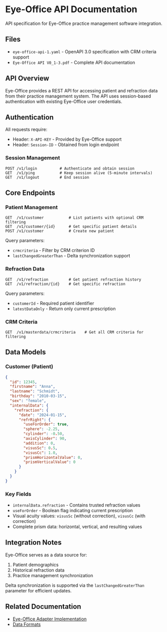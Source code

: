 # Eye-Office API Documentation

API specification for Eye-Office practice management software integration.

## Files

- `eye-office-api-1.yaml` - OpenAPI 3.0 specification with CRM criteria support
- `Eye-Office API V0_1-3.pdf` - Complete API documentation

## API Overview

Eye-Office provides a REST API for accessing patient and refraction data from their practice management system. The API uses session-based authentication with existing Eye-Office user credentials.

## Authentication

All requests require:
- Header: `X-API-KEY` - Provided by Eye-Office support
- Header: `Session-ID` - Obtained from login endpoint

### Session Management
```http
POST /v1/login          # Authenticate and obtain session
GET  /v1/ping           # Keep session alive (5-minute intervals)
GET  /v1/logout         # End session
```

## Core Endpoints

### Patient Management
```http
GET  /v1/customer           # List patients with optional CRM filtering
GET  /v1/customer/{id}      # Get specific patient details
POST /v1/customer           # Create new patient
```

Query parameters:
- `crmcriteria` - Filter by CRM criterion ID
- `lastChangedGreaterThan` - Delta synchronization support

### Refraction Data
```http
GET  /v1/refraction         # Get patient refraction history
GET  /v1/refraction/{id}    # Get specific refraction
```

Query parameters:
- `customerId` - Required patient identifier
- `latestDataOnly` - Return only current prescription

### CRM Criteria
```http
GET  /v1/masterdata/crmcriteria    # Get all CRM criteria for filtering
```

## Data Models

### Customer (Patient)
```json
{
  "id": 12345,
  "firstname": "Anna",
  "lastname": "Schmidt",
  "birthday": "2010-03-15",
  "sex": "female",
  "internalData": {
    "refraction": {
      "date": "2024-01-15",
      "refrRight": {
        "useForOrder": true,
        "sphere": -2.25,
        "cylinder": -0.50,
        "axisCylinder": 90,
        "addition": 0,
        "visusSc": 0.5,
        "visusCc": 1.0,
        "prismHorizontalValue": 0,
        "prismVerticalValue": 0
      }
    }
  }
}
```

### Key Fields
- `internalData.refraction` - Contains trusted refraction values
- `useForOrder` - Boolean flag indicating current prescription
- Visual acuity values: `visusSc` (without correction), `visusCc` (with correction)
- Complete prism data: horizontal, vertical, and resulting values

## Integration Notes

Eye-Office serves as a data source for:
1. Patient demographics
2. Historical refraction data
3. Practice management synchronization

Delta synchronization is supported via the `lastChangedGreaterThan` parameter for efficient updates.

## Related Documentation

- [Eye-Office Adapter Implementation](../../adapters/eye-office.md)
- [Data Formats](../../data-formats.md)

